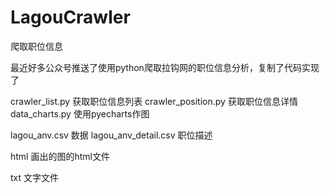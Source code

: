 # LagouCrawler
爬取职位信息

最近好多公众号推送了使用python爬取拉钩网的职位信息分析，复制了代码实现了

crawler_list.py 获取职位信息列表
crawler_position.py 获取职位信息详情
data_charts.py 使用pyecharts作图

lagou_anv.csv 数据
lagou_anv_detail.csv 职位描述

html 画出的图的html文件

txt 文字文件
